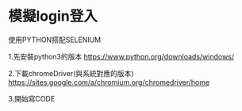 # 模擬login登入
使用PYTHON搭配SELENIUM

1.先安裝python3的版本
https://www.python.org/downloads/windows/

2.下載chromeDriver(與系統對應的版本)
https://sites.google.com/a/chromium.org/chromedriver/home

3.開始寫CODE
